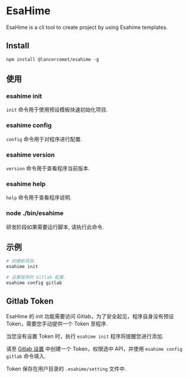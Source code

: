 # EsaHime

EsaHime is a cli tool to create project by using Esahime templates.

## Install

```
npm install @lancercomet/esahime -g
```

## 使用

### esahime init

`init` 命令用于使用预设模板快速初始化项目.

### esahime config

`config` 命令用于对程序进行配置.

### esahime version

`version` 命令用于查看程序当前版本.

### esahime help

`help` 命令用于查看程序说明.

### node ./bin/esahime

研发阶段如果需要运行脚本, 请执行此命令.

## 示例

```bash
# 创建新项目.
esahime init

# 设置程序的 Gitlab 配置.
esahime config gitlab
```

## Gitlab Token

EsaHime 的 init 功能需要访问 Gitlab，为了安全起见，程序自身没有预设 Token，需要您手动提供一个 Token 至程序.

当您没有设置 Token 时，执行 `esahime init` 程序将提醒您进行添加.

请至 [Gitlab 设置](https://git.bilibili.co/profile/personal_access_tokens) 中创建一个 Token，权限选中 API，并使用 `esahime config gitlab` 命令填入.

Token 保存在用户目录的 `.esahime/setting` 文件中.
